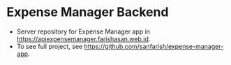 # Expense Manager Backend
* Server repository for Expense Manager app in https://apiexpensemanager.farishasan.web.id.
* To see full project, see https://github.com/sanfarish/expense-manager-app.